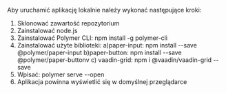 Aby uruchamić aplikację lokalnie należy wykonać następujące kroki:
1. Sklonować zawartość repozytorium
2. Zainstalować node.js
3. Zainstalować Polymer CLI: npm install -g polymer-cli
4. Zainstalować użyte biblioteki:
  a)paper-input: npm install --save @polymer/paper-input
  b)paper-button: npm install --save @polymer/paper-buttonv
  c) vaadin-grid: npm i @vaadin/vaadin-grid --save
5. Wpisać: polymer serve --open
6. Aplikacja powinna wyświetlić się w domyślnej przeglądarce
